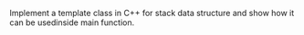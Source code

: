  Implement a template class in C++ for stack data structure and show how it can be usedinside main function.
